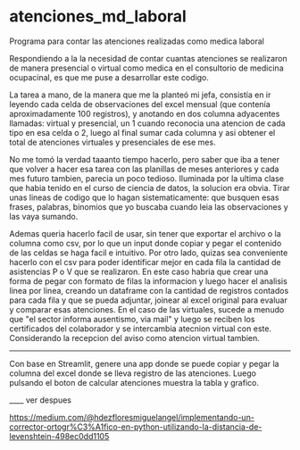 # atenciones_md_laboral
Programa para contar las atenciones realizadas como medica laboral

Respondiendo a la la necesidad de contar cuantas atenciones se realizaron de manera presencial o virtual como medica en el consultorio de medicina ocupacinal, es que me puse a desarrollar este codigo.

La tarea a mano, de la manera que me la planteó mi jefa, consistía en ir leyendo cada celda de observaciones del excel mensual (que contenía aproximadamente 100 registros), y anotando en dos columna adyacentes llamadas: virtual y presencial, un 1 cuando reconocia una atencion de cada tipo en esa celda o 2, luego al final sumar cada columna y asi obtener el total de atenciones virtuales y presenciales de ese mes.

No me tomó la verdad taaanto tiempo hacerlo, pero saber que iba a tener que volver a hacer esa tarea con las planillas de meses anteriores y cada mes futuro tambien, parecia un poco tedioso. Iluminada por la ultima clase que habia tenido en el curso de ciencia de datos, la solucion era obvia. Tirar unas lineas de codigo que lo hagan sistematicamente: que busquen esas frases, palabras, binomios que yo buscaba cuando leia las observaciones y las vaya sumando. 

Ademas queria hacerlo facil de usar, sin tener que exportar el archivo o la columna como csv, por lo que un input donde copiar y pegar el contenido de las celdas se haga facil e intuitivo. 
Por otro lado, quizas sea conveniente hacerlo con el csv para poder identificar mejor en cada fila la cantidad de asistencias P o V que se realizaron. En este caso habria que crear una forma de pegar con formato de filas la informacion y luego hacer el analisis linea por linea, creando un dataframe con la cantidad de registros contados para cada fila y que se pueda adjuntar, joinear al excel original para evaluar y comparar esas atenciones. En el caso de las virtuales, sucede a menudo que "el sector informa ausentismo, via mail" y luego se reciben los certificados del colaborador y se intercambia atecnion virtual con este. Considerando la recepcion del aviso como atencion virtual tambien.
 
--------------------------
Con base en Streamlit, genere una app donde se puede copiar y pegar la columna del excel donde se lleva registro de las atenciones. Luego pulsando el boton de calcular atenciones muestra la tabla y grafico.


____   ver despues 

https://medium.com/@hdezfloresmiguelangel/implementando-un-corrector-ortogr%C3%A1fico-en-python-utilizando-la-distancia-de-levenshtein-498ec0dd1105


